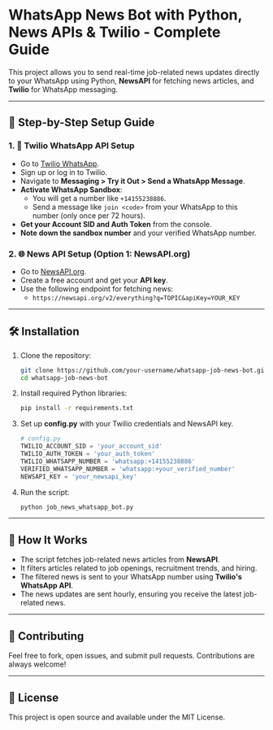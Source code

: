 # WhatsApp News Bot with Python, News APIs & Twilio - Complete Guide

This project allows you to send real-time job-related news updates directly to your WhatsApp using Python, **NewsAPI** for fetching news articles, and **Twilio** for WhatsApp messaging. 

---

## 📅 Step-by-Step Setup Guide

### 1. 📲 **Twilio WhatsApp API Setup**
- Go to [Twilio WhatsApp](https://www.twilio.com/whatsapp).
- Sign up or log in to Twilio.
- Navigate to **Messaging > Try it Out > Send a WhatsApp Message**.
- **Activate WhatsApp Sandbox**:
    - You will get a number like `+14155238886`.
    - Send a message like `join <code>` from your WhatsApp to this number (only once per 72 hours).
- **Get your Account SID and Auth Token** from the console.
- **Note down the sandbox number** and your verified WhatsApp number.

### 2. 🌐 **News API Setup (Option 1: NewsAPI.org)**
- Go to [NewsAPI.org](https://newsapi.org).
- Create a free account and get your **API key**.
- Use the following endpoint for fetching news:
    - `https://newsapi.org/v2/everything?q=TOPIC&apiKey=YOUR_KEY`

---

## 🛠️ **Installation**

1. Clone the repository:
    ```bash
    git clone https://github.com/your-username/whatsapp-job-news-bot.git
    cd whatsapp-job-news-bot
    ```

2. Install required Python libraries:
    ```bash
    pip install -r requirements.txt
    ```

3. Set up **config.py** with your Twilio credentials and NewsAPI key.

    ```python
    # config.py
    TWILIO_ACCOUNT_SID = 'your_account_sid'
    TWILIO_AUTH_TOKEN = 'your_auth_token'
    TWILIO_WHATSAPP_NUMBER = 'whatsapp:+14155238886'
    VERIFIED_WHATSAPP_NUMBER = 'whatsapp:+your_verified_number'
    NEWSAPI_KEY = 'your_newsapi_key'
    ```

4. Run the script:
    ```bash
    python job_news_whatsapp_bot.py
    ```

---

## 📢 **How It Works**
- The script fetches job-related news articles from **NewsAPI**.
- It filters articles related to job openings, recruitment trends, and hiring.
- The filtered news is sent to your WhatsApp number using **Twilio's WhatsApp API**.
- The news updates are sent hourly, ensuring you receive the latest job-related news.

---

## 🤖 **Contributing**

Feel free to fork, open issues, and submit pull requests. Contributions are always welcome!

---

## 📜 **License**
This project is open source and available under the MIT License.
